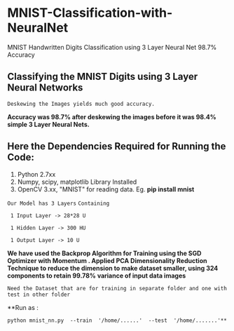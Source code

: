 # MNIST-Classification-with-NeuralNet
MNIST Handwritten Digits Classification using 3 Layer Neural Net  98.7% Accuracy

## Classifying the MNIST Digits using 3 Layer Neural Networks

`Deskewing the Images yields much good accuracy.`

**Accuracy was 98.7% after deskewing the images
before it was 98.4% simple 3 Layer Neural Nets.**

## Here the Dependencies Required for Running the Code:
1. Python 2.7xx
2. Numpy, scipy, matplotlib Library Installed 
2. OpenCV 3.xx, "MNIST" for reading data. Eg.  **pip install mnist**


`Our Model has 3 Layers`
`Containing`
```
 1 Input Layer -> 28*28 U
 
 1 Hidden Layer -> 300 HU
 
 1 Output Layer -> 10 U
```
**We have used the Backprop Algorithm for Training using the SGD Optimizer with Momentum .
  Applied PCA Dimensionality Reduction Technique to reduce the dimension to make dataset smaller, using 324 components to         retain 99.78% variance of input data images**

`Need the Dataset that are for training in separate folder and one with test in other folder`


**Run as :

`python mnist_nn.py  --train  '/home/......'  --test  '/home/.......'**`
